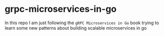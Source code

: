 # grpc-microservices-in-go
In this repo I am just following the `gRPC Microservices in Go` book trying to learn some new patterns about building scalable microservices in go 
